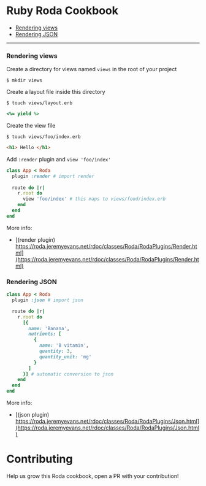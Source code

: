 # Ruby Roda Cookbook
- [Rendering views](#rendering-views)
- [Rendering JSON](#rendering-json)

---

### Rendering views

Create a directory for views named `views` in the root of your project

```
$ mkdir views
```

Create a layout file inside this directory

```
$ touch views/layout.erb
```

```ruby
<%= yield %>
```

Create the view file

```
$ touch views/foo/index.erb
```

```html
<h1> Hello </h1>
```

Add `:render` plugin and `view 'foo/index'`

```ruby
class App < Roda                   
  plugin :render # import render             
                                 
  route do |r|                   
    r.root do                     
      view 'foo/index' # this maps to views/food/index.erb        
    end   
  end
end
```

More info: 

- [(render plugin) https://roda.jeremyevans.net/rdoc/classes/Roda/RodaPlugins/Render.html](https://roda.jeremyevans.net/rdoc/classes/Roda/RodaPlugins/Render.html)

### Rendering JSON

```ruby
class App < Roda                   
  plugin :json # import json             

  route do |r|                   
    r.root do                     
      [{
        name: 'Banana',
        nutrients: [
          {
            name: 'B vitamin',
            quantity: 3,
            quantity_unit: 'mg'
          }
        ]
      }] # automatic conversion to json
    end   
  end
end
```

More info: 

- [(json plugin) https://roda.jeremyevans.net/rdoc/classes/Roda/RodaPlugins/Json.html](https://roda.jeremyevans.net/rdoc/classes/Roda/RodaPlugins/Json.html)

# Contributing

Help us grow this Roda cookbook, open a PR with your contribution!
